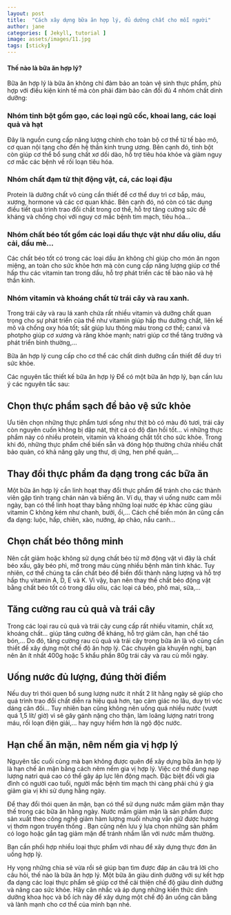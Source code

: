 ```yaml
---
layout: post
title:  "Cách xây dựng bữa ăn hợp lý, đủ dưỡng chất cho mỗi người"
author: jane
categories: [ Jekyll, tutorial ]
image: assets/images/11.jpg
tags: [sticky]
---
```


#### Thế nào là bữa ăn hợp lý?
Bữa ăn hợp lý là bữa ăn không chỉ đảm bảo an toàn vệ sinh thực phẩm, phù hợp với điều kiện kinh tế mà còn phải đảm bảo cân đối đủ 4 nhóm chất dinh dưỡng:

### Nhóm tinh bột gồm gạo, các loại ngũ cốc, khoai lang, các loại quả và hạt 
Đây là nguồn cung cấp năng lượng chính cho toàn bộ cơ thể từ tế bào mô, cơ quan nội tạng cho đến hệ thần kinh trung ương. Bên cạnh đó, tinh bột còn giúp cơ thể bổ sung chất xơ dồi dào, hỗ trợ tiêu hóa khỏe và giảm nguy cơ mắc các bệnh về rối loạn tiêu hóa. 

### Nhóm chất đạm từ thịt động vật, cá, các loại đậu
Protein là dưỡng chất vô cùng cần thiết để cơ thể duy trì cơ bắp, máu, xương, hormone và các cơ quan khác. Bên cạnh đó, nó còn có tác dụng điều tiết quá trình trao đổi chất trong cơ thể, hỗ trợ tăng cường sức đề kháng và chống chọi với nguy cơ mắc bệnh tim mạch, tiêu hóa…

### Nhóm chất béo tốt gồm các loại dầu thực vật như dầu oliu, dầu cải, dầu mè…
Các chất béo tốt có trong các loại dầu ăn không chỉ giúp cho món ăn ngon miệng, an toàn cho sức khỏe hơn mà còn cung cấp năng lượng giúp cơ thể hấp thu các vitamin tan trong dầu, hỗ trợ phát triển các tế bào não và hệ thần kinh. 

### Nhóm vitamin và khoáng chất từ trái cây và rau xanh.  
Trong trái cây và rau lá xanh chứa rất nhiều vitamin và dưỡng chất quan trọng cho sự phát triển của thể như vitamin giúp hấp thu dưỡng chất, liên kế mô và chống oxy hóa tốt; sắt giúp lưu thông máu trong cơ thể; canxi và photpho giúp cơ xương và răng khỏe mạnh; natri giúp cơ thể tăng trưởng và phát triển bình thường,… 


Bữa ăn hợp lý cung cấp cho cơ thể các chất dinh dưỡng cần thiết để duy trì sức khỏe.

Các nguyên tắc thiết kế bữa ăn hợp lý 
Để có một bữa ăn hợp lý, bạn cần lưu ý các nguyên tắc sau:

## Chọn thực phẩm sạch để bảo vệ sức khỏe

Ưu tiên chọn những thực phẩm tươi sống như thịt bò có màu đỏ tươi, trái cây còn nguyên cuốn không bị dập nát, thịt cá có độ đàn hồi tốt… vì những thực phẩm này có nhiều protein, vitamin và khoáng chất tốt cho sức khỏe. Trong khi đó, những thực phẩm chế biến sẵn và đóng hộp thường chứa nhiều chất bảo quản, có khả năng gây ung thư, dị ứng, hen phế quản,…

## Thay đổi thực phẩm đa dạng trong các bữa ăn

Một bữa ăn hợp lý cần linh hoạt thay đổi thực phẩm để tránh cho các thành viên gặp tình trạng chán nản và biếng ăn. Ví dụ, thay vì uống nước cam mỗi ngày, bạn có thể linh hoạt thay bằng những loại nước ép khác cũng giàu vitamin C không kém như chanh, bưởi, ổi,… Cách chế biến món ăn cũng cần đa dạng: luộc, hấp, chiên, xào, nướng, áp chảo, nấu canh… 

## Chọn chất béo thông minh 

Nên cắt giảm hoặc không sử dụng chất béo từ mỡ động vật vì đây là chất béo xấu, gây béo phì, mỡ trong máu cùng nhiều bệnh mãn tính khác. Tuy nhiên, cơ thể chúng ta cần chất béo để biến đổi thành năng lượng và hỗ trợ hấp thụ vitamin A, D, E và K. Vì vậy, bạn nên thay thế chất béo động vật bằng chất béo tốt có trong dầu oliu, các loại cá béo, phô mai, sữa,…

## Tăng cường rau củ quả và trái cây

Trong các loại rau củ quả và trái cây cung cấp rất nhiều vitamin, chất xơ, khoáng chất… giúp tăng cường đề kháng, hỗ trợ giảm cân, hạn chế táo bón,… Do đó, tăng cường rau củ quả và trái cây trong bữa ăn là vô cùng cần thiết để xây dựng một chế độ ăn hợp lý. Các chuyên gia khuyến nghị, bạn nên ăn ít nhất 400g hoặc 5 khẩu phần 80g trái cây và rau củ mỗi ngày.

## Uống nước đủ lượng, đúng thời điểm

Nếu duy trì thói quen bổ sung lượng nước ít nhất 2 lít hằng ngày sẽ giúp cho quá trình trao đổi chất diễn ra hiệu quả hơn, tạo cảm giác no lâu, duy trì vóc dáng cân đối… Tuy nhiên bạn cũng không nên uống quá nhiều nước (vượt quá 1,5 lít/ giờ) vì sẽ gây gánh nặng cho thận, làm loãng lượng natri trong máu, rối loạn điện giải,… hay nguy hiểm hơn là ngộ độc nước.

## Hạn chế ăn mặn, nêm nếm gia vị hợp lý

Nguyên tắc cuối cùng mà bạn không được quên để xây dựng bữa ăn hợp lý là hạn chế ăn mặn bằng cách nêm nếm gia vị hợp lý. Việc cơ thể dung nạp lượng natri quá cao có thể gây áp lực lên động mạch. Đặc biệt đối với gia đình có người cao tuổi, người mắc bệnh tim mạch thì càng phải chú ý gia giảm gia vị khi sử dụng hằng ngày.

Để thay đổi thói quen ăn mặn, bạn có thể sử dụng nước mắm giảm mặn thay thế trong các bữa ăn hằng ngày. Nước mắm giảm mặn là sản phẩm được sản xuất theo công nghệ giảm hàm lượng muối nhưng vẫn giữ được hương vị thơm ngon truyền thống . Bạn cũng nên lưu ý lựa chọn những sản phẩm có logo hoặc gắn tag giảm mặn để tránh nhầm lẫn với nước mắm thường. 


Bạn cần phối hợp nhiều loại thực phẩm với nhau để xây dựng thực đơn ăn uống hợp lý.  

Hy vọng những chia sẻ vừa rồi sẽ giúp bạn tìm được đáp án câu trả lời cho câu hỏi, thế nào là bữa ăn hợp lý. Một bữa ăn giàu dinh dưỡng với sự kết hợp đa dạng các loại thực phẩm sẽ giúp cơ thể cải thiện chế độ giàu dinh dưỡng và nâng cao sức khỏe. Hãy cân nhắc và áp dụng những kiến thức dinh dưỡng khoa học và bổ ích này để xây dựng một chế độ ăn uống cân bằng và lành mạnh cho cơ thể của mình bạn nhé.


